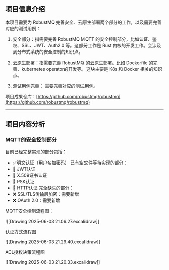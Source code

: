 ## 项目信息介绍

本项目需要为 RobustMQ 完善安全、云原生部署两个部分的工作，以及需要完善对应的测试用例：

1. 安全部分：指需要完善 RobustMQ MQTT 的安全控制部分，比如认证、鉴权、SSL、JWT、Auth2.0 等。这部分工作是 Rust 内核的开发工作。会涉及到分布式系统的安全控制的知识点。
    
2. 云原生部署：指需要完善 RobustMQ 的云原生部署。比如 Dockerfile 的完善、kubernetes operator的开发等。这块主要是 K8s 和 Docker 相关的知识点。
    
3. 测试用例完善： 需要完善对应的测试用例。

项目成果仓库：[https://github.com/robustmq/robustmq](https://github.com/robustmq/robustmq)

---

## 项目内容分析

### MQTT的安全控制部分

目前已经完整实现的部分包括：
- ✅明文认证（用户名加密码）
已有空文件等待实现的部分：
- 🔧 JWT认证
- 🔧 X.509证书认证
- 🔧 PSK认证
- 🔧 HTTP认证
完全缺失的部分：
- ❌ SSL/TLS传输层加密：需要新增
- ❌ OAuth 2.0：需要新增

MQTT安全控制流程图：

![[Drawing 2025-06-03 21.06.27.excalidraw]]

认证方式流程图

![[Drawing 2025-06-03 21.29.40.excalidraw]]

ACL授权决策流程图

![[Drawing 2025-06-03 21.20.33.excalidraw]]

